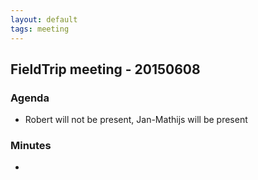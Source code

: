 ```yaml
---
layout: default
tags: meeting
---
```


## FieldTrip meeting - 20150608

### Agenda

*  Robert will not be present, Jan-Mathijs will be present

### Minutes

*  


